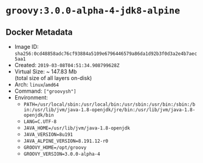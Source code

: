 # `groovy:3.0.0-alpha-4-jdk8-alpine`

## Docker Metadata

- Image ID: `sha256:0cd48858adc76cf93884a5109e6796446579a86da1d92b3f0d3a2e4b7aec5aa1`
- Created: `2019-03-08T04:51:34.908799628Z`
- Virtual Size: ~ 147.83 Mb  
  (total size of all layers on-disk)
- Arch: `linux`/`amd64`
- Command: `["groovysh"]`
- Environment:
  - `PATH=/usr/local/sbin:/usr/local/bin:/usr/sbin:/usr/bin:/sbin:/bin:/usr/lib/jvm/java-1.8-openjdk/jre/bin:/usr/lib/jvm/java-1.8-openjdk/bin`
  - `LANG=C.UTF-8`
  - `JAVA_HOME=/usr/lib/jvm/java-1.8-openjdk`
  - `JAVA_VERSION=8u191`
  - `JAVA_ALPINE_VERSION=8.191.12-r0`
  - `GROOVY_HOME=/opt/groovy`
  - `GROOVY_VERSION=3.0.0-alpha-4`

